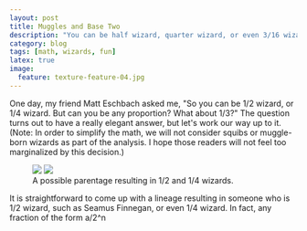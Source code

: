 ```yaml
---
layout: post
title: Muggles and Base Two
description: "You can be half wizard, quarter wizard, or even 3/16 wizard. But can you be 1/3 wizard?"
category: blog
tags: [math, wizards, fun]
latex: true
image:
  feature: texture-feature-04.jpg
---
```


One day, my friend Matt Eschbach asked me, "So you can be 1/2 wizard, or 1/4 wizard. But can you be any proportion? What about 1/3?" The question turns out to have a really elegant answer, but let's work our way up to it. (Note: In order to simplify the math, we will not consider squibs or muggle-born wizards as part of the analysis. I hope those readers will not feel too marginalized by this decision.)

<figure class="half">
    <img src="{{ site.url }}/images/wizards/half.jpg">
    <img src="{{ site.url }}/images/wizards/quarter.jpg">
    <figcaption> A possible parentage resulting in 1/2 and 1/4 wizards.</figcaption>
</figure>
 
It is straightforward to come up with a lineage resulting in someone who is 1/2 wizard, such as Seamus Finnegan, or even 1/4 wizard. In fact, any fraction of the form a/2^n
